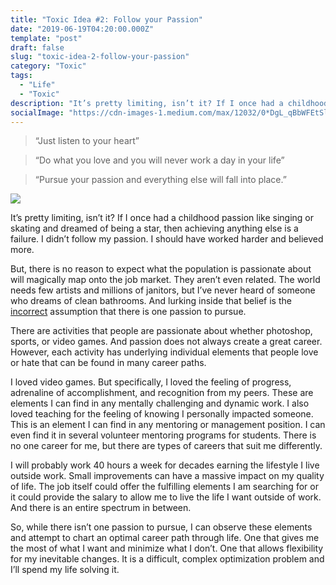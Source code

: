 ```yaml
---
title: "Toxic Idea #2: Follow your Passion"
date: "2019-06-19T04:20:00.000Z"
template: "post"
draft: false
slug: "toxic-idea-2-follow-your-passion"
category: "Toxic"
tags:
  - "Life"
  - "Toxic"
description: "It’s pretty limiting, isn’t it? If I once had a childhood passion like singing or skating and dreamed of being a star, then achieving anything else is a failure."
socialImage: "https://cdn-images-1.medium.com/max/12032/0*DgL_qBbWFEtSlChq"
---
```


> “Just listen to your heart”

> “Do what you love and you will never work a day in your life”

> “Pursue your passion and everything else will fall into place.”

![](https://cdn-images-1.medium.com/max/12032/0*DgL_qBbWFEtSlChq)

It’s pretty limiting, isn’t it? If I once had a childhood passion like singing or skating and dreamed of being a star, then achieving anything else is a failure. I didn’t follow my passion. I should have worked harder and believed more.

But, there is no reason to expect what the population is passionate about will magically map onto the job market. They aren’t even related. The world needs few artists and millions of janitors, but I’ve never heard of someone who dreams of clean bathrooms. And lurking inside that belief is the [incorrect](https://www.jsfuentes.com/posts/toxic-idea-1-find-yourself) assumption that there is one passion to pursue.

There are activities that people are passionate about whether photoshop, sports, or video games. And passion does not always create a great career. However, each activity has underlying individual elements that people love or hate that can be found in many career paths.

I loved video games. But specifically, I loved the feeling of progress, adrenaline of accomplishment, and recognition from my peers. These are elements I can find in any mentally challenging and dynamic work. I also loved teaching for the feeling of knowing I personally impacted someone. This is an element I can find in any mentoring or management position. I can even find it in several volunteer mentoring programs for students. There is no one career for me, but there are types of careers that suit me differently.

I will probably work 40 hours a week for decades earning the lifestyle I live outside work. Small improvements can have a massive impact on my quality of life. The job itself could offer the fulfilling elements I am searching for or it could provide the salary to allow me to live the life I want outside of work. And there is an entire spectrum in between.

So, while there isn’t one passion to pursue, I can observe these elements and attempt to chart an optimal career path through life. One that gives me the most of what I want and minimize what I don’t. One that allows flexibility for my inevitable changes. It is a difficult, complex optimization problem and I’ll spend my life solving it.
